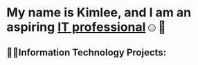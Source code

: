 <h1>My name is Kimlee, and I am an aspiring <a href="https://www.linkedin.com/in/kimlee-heng/">IT professional</a>☺👋 </h1>

<h2>👨‍💻Information Technology Projects:</h2>
<!--
**KimleeHeng/KimleeHeng** is a ✨ _special_ ✨ repository because its `README.md` (this file) appears on your GitHub profile.

Here are some ideas to get you started:

- 🔭 I’m currently working on ...
- 🌱 I’m currently learning ...
- 👯 I’m looking to collaborate on ...
- 🤔 I’m looking for help with ...
- 💬 Ask me about ...
- 📫 How to reach me: ...
- 😄 Pronouns: ...
- ⚡ Fun fact: ...
-->
